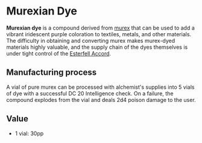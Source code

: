 # Murexian Dye

**Murexian dye** is a compound derived from [murex](../) that can be used to add a vibrant iridescent purple coloration to textiles, metals, and other materials. The difficulty in obtaining and converting murex makes murex-dyed materials highly valuable, and the supply chain of the dyes themselves is under tight control of the [Esterfell Accord](../../../societies/esterfell-accord).

## Manufacturing process

A vial of pure murex can be processed with alchemist's supplies into 5 vials of dye with a successful DC 20 Intelligence check. On a failure, the compound explodes from the vial and deals 2d4 poison damage to the user.

## Value

- 1 vial: 30pp
